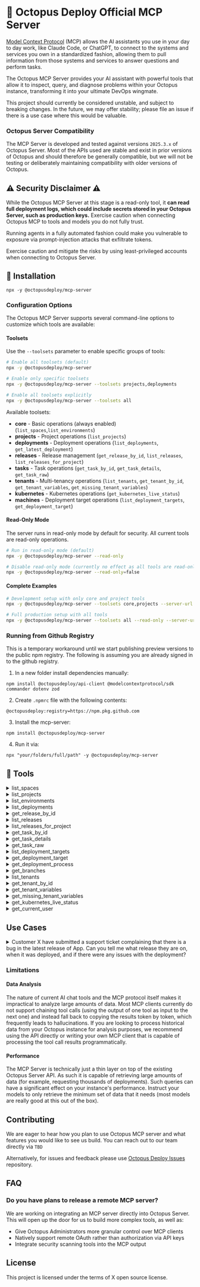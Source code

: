 # 🐙 Octopus Deploy Official MCP Server

[Model Context Protocol](https://modelcontextprotocol.io/) (MCP) allows the AI assistants you use in your day to day work, like Claude Code, or ChatGPT, to connect to the systems and services you own in a standardized fashion, allowing them to pull information from those systems and services to answer questions and perform tasks.

The Octopus MCP Server provides your AI assistant with powerful tools that allow it to inspect, query, and diagnose problems within your Octopus instance, transforming it into your ultimate DevOps wingmate. 

This project should currently be considered unstable, and subject to breaking changes. In the future, we may offer stability; please file an issue if there is a use case where this would be valuable.

### Octopus Server Compatibility

The MCP Server is developed and tested against versions `2025.3.x` of Octopus Server. Most of the APIs used are stable and exist in prior versions of Octopus and should therefore be generally compatible, but we will not be testing or deliberately maintaining compatibility with older versions of Octopus.

## ⚠️ Security Disclaimer ⚠️

While the Octopus MCP Server at this stage is a read-only tool, it **can read full deployment logs, which could include secrets stored in your Octopus Server, such as production keys.** Exercise caution when connecting Octopus MCP to tools and models you do not fully trust.

Running agents in a fully automated fashion could make you vulnerable to exposure via prompt-injection attacks that exfiltrate tokens.

Exercise caution and mitigate the risks by using least-privileged accounts when connecting to Octopus Server.

## 🚀 Installation

```
npx -y @octopusdeploy/mcp-server
```

### Configuration Options

The Octopus MCP Server supports several command-line options to customize which tools are available:

#### Toolsets
Use the `--toolsets` parameter to enable specific groups of tools:

```bash
# Enable all toolsets (default)
npx -y @octopusdeploy/mcp-server

# Enable only specific toolsets
npx -y @octopusdeploy/mcp-server --toolsets projects,deployments

# Enable all toolsets explicitly
npx -y @octopusdeploy/mcp-server --toolsets all
```

Available toolsets:
- **core** - Basic operations (always enabled) (`list_spaces`,`list_environments`)
- **projects** - Project operations (`list_projects`)
- **deployments** - Deployment operations (`list_deployments`, `get_latest_deployment`)
- **releases** - Release management (`get_release_by_id`, `list_releases`, `list_releases_for_project`)
- **tasks** - Task operations (`get_task_by_id`, `get_task_details`, `get_task_raw`)
- **tenants** - Multi-tenancy operations (`list_tenants`, `get_tenant_by_id`, `get_tenant_variables`, `get_missing_tenant_variables`)
- **kubernetes** - Kubernetes operations (`get_kubernetes_live_status`)
- **machines** - Deployment target operations (`list_deployment_targets`, `get_deployment_target`)

#### Read-Only Mode
The server runs in read-only mode by default for security. All current tools are read-only operations.

```bash
# Run in read-only mode (default)
npx -y @octopusdeploy/mcp-server --read-only

# Disable read-only mode (currently no effect as all tools are read-only)
npx -y @octopusdeploy/mcp-server --read-only=false
```

#### Complete Examples

```bash
# Development setup with only core and project tools
npx -y @octopusdeploy/mcp-server --toolsets core,projects --server-url https://your-octopus.com --api-key YOUR_API_KEY

# Full production setup with all tools
npx -y @octopusdeploy/mcp-server --toolsets all --read-only --server-url https://your-octopus.com --api-key YOUR_API_KEY
```

### Running from Github Registry

This is a temporary workaround until we start publishing preview versions to the public npm registry. The following is assuming you are already signed in to the github registry.

1. In a new folder install dependencies manually:
```
npm install @octopusdeploy/api-client @modelcontextprotocol/sdk commander dotenv zod
```

2. Create `.npmrc` file with the following contents:
```
@octopusdeploy:registry=https://npm.pkg.github.com
```

3. Install the mcp-server:
```
npm install @octopusdeploy/mcp-server
```

4. Run it via:
```
npx "your/folders/full/path" -y @octopusdeploy/mcp-server
```

## 🔨 Tools

<details>
<summary>list_spaces</summary>

**Description**: List all spaces in the Octopus Deploy instance

**Parameters**: None

</details>

<details>
<summary>list_projects</summary>

**Description**: List projects in a space
  
  This tool lists all projects in a given space. The space name is required; if you can't find the space name, ask the user directly for the name of the space. Optionally filter by partial name match using partialName parameter.

**Parameters**: 
- `spaceName` (string, required): The space name
- `partialName` (string, optional): Filter by partial name match

</details>

<details>
<summary>list_environments</summary>

**Description**: List environments in a space
  
  This tool lists all environments in a given space. The space name is required. Optionally filter by partial name match using partialName parameter.

**Parameters**: 
- `spaceName` (string, required): The space name
- `partialName` (string, optional): Filter by partial name match

</details>

<details>
<summary>list_deployments</summary>

**Description**: List deployments in a space
  
  This tool lists deployments in a given space. The space name is required. Optional filters include: projects (array of project IDs), environments (array of environment IDs), tenants (array of tenant IDs), channels (array of channel IDs), taskState (one of: Canceled, Cancelling, Executing, Failed, Queued, Success, TimedOut), and take (number of results to return).

**Parameters**: 
- `spaceName` (string, required): The space name
- `projects` (array of strings, optional): Array of project IDs to filter by
- `environments` (array of strings, optional): Array of environment IDs to filter by
- `tenants` (array of strings, optional): Array of tenant IDs to filter by
- `channels` (array of strings, optional): Array of channel IDs to filter by
- `taskState` (string, optional): One of: Canceled, Cancelling, Executing, Failed, Queued, Success, TimedOut
- `take` (number, optional): Number of results to return

</details>

<details>
<summary>get_release_by_id</summary>

**Description**: Get details for a specific release by its ID

**Parameters**: 
- `spaceName` (string, required): The space name
- `releaseId` (string, required): The ID of the release to retrieve

</details>

<details>
<summary>list_releases</summary>

**Description**: List releases in a space
  
  This tool lists all releases in a given space. The space name is required. Optionally provide skip and take parameters for pagination.

**Parameters**: 
- `spaceName` (string, required): The space name
- `skip` (number, optional): Number of items to skip for pagination
- `take` (number, optional): Number of items to take for pagination

</details>

<details>
<summary>list_releases_for_project</summary>

**Description**: List releases for a specific project
  
  This tool lists all releases for a given project in a space. The space name and project ID are required. Optionally provide skip, take, and searchByVersion parameters.

**Parameters**: 
- `spaceName` (string, required): The space name
- `projectId` (string, required): The ID of the project to list releases for
- `skip` (number, optional): Number of items to skip for pagination
- `take` (number, optional): Number of items to take for pagination
- `searchByVersion` (string, optional): Search releases by version string

</details>

<details>
<summary>get_task_by_id</summary>

**Description**: Get details for a specific server task by its ID

**Parameters**: 
- `spaceName` (string, required): The space name
- `taskId` (string, required): The ID of the task to retrieve

</details>

<details>
<summary>get_task_details</summary>

**Description**: Get detailed information for a specific server task by its ID

**Parameters**: 
- `spaceName` (string, required): The space name
- `taskId` (string, required): The ID of the task to retrieve

</details>

<details>
<summary>get_task_raw</summary>

**Description**: Get raw details for a specific server task by its ID

**Parameters**: 
- `spaceName` (string, required): The space name
- `taskId` (string, required): The ID of the task to retrieve

</details>

<details>
<summary>list_deployment_targets</summary>

**Description**: List deployment targets (machines) in a space

This tool lists all deployment targets in a given space. The space name is required. You can optionally filter by various parameters like name, roles, health status, etc.

**Parameters**: 
- `spaceName` (string, required): The space name
- `skip` (number, optional): Number of items to skip for pagination
- `take` (number, optional): Number of items to take for pagination
- `name` (string, optional): Filter by exact name match
- `ids` (array of strings, optional): Array of deployment target IDs to filter by
- `partialName` (string, optional): Filter by partial name match
- `roles` (array of strings, optional): Array of roles to filter by
- `isDisabled` (boolean, optional): Filter by disabled status
- `healthStatuses` (array of strings, optional): Array of health statuses to filter by
- `commStyles` (array of strings, optional): Array of communication styles to filter by
- `tenantIds` (array of strings, optional): Array of tenant IDs to filter by
- `tenantTags` (array of strings, optional): Array of tenant tags to filter by
- `environmentIds` (array of strings, optional): Array of environment IDs to filter by
- `thumbprint` (string, optional): Filter by certificate thumbprint
- `deploymentId` (string, optional): Filter by deployment ID
- `shellNames` (array of strings, optional): Array of shell names to filter by
- `deploymentTargetTypes` (array of strings, optional): Array of deployment target types to filter by

</details>

<details>
<summary>get_deployment_target</summary>

**Description**: Get a specific deployment target (machine) by ID

This tool retrieves detailed information about a specific deployment target using its ID. The space name and target ID are both required.

**Parameters**: 
- `spaceName` (string, required): The space name
- `targetId` (string, required): The ID of the deployment target to retrieve

</details>

<details>
<summary>get_deployment_process</summary>

**Description**: Get deployment process by ID

This tool retrieves a deployment process by its ID. Each project has a deployment process attached, and releases/deployments can also have frozen processes attached.

**Parameters**: 
- `spaceName` (string, required): The space name
- `projectId` (string, optional): The ID of the project to retrieve the deployment process for. If processId is not provided, this parameter is required.
- `processId` (string, optional): The ID of the deployment process to retrieve. If not provided, the deployment process for the project will be retrieved.
- `branchName` (string, optional): Optional branch name to get the deployment process for a specific branch (if using version controlled projects). Try `main` or `master` if unsure.
- `includeDetails` (boolean, optional): Include detailed properties for steps and actions. Defaults to false.

</details>

<details>
<summary>get_branches</summary>

**Description**: Get Git branches for a version-controlled project

This tool retrieves Git branches for a specific project in a space. The space name and project ID are required. Optionally provide searchByName, skip, and take parameters for filtering and pagination.

**Parameters**: 
- `spaceName` (string, required): The space name
- `projectId` (string, required): The ID of the project
- `searchByName` (string, optional): Filter branches by partial name match
- `skip` (number, optional): Number of items to skip for pagination
- `take` (number, optional): Number of items to take for pagination

</details>

<details>
<summary>list_tenants</summary>

**Description**: List tenants in a space
  
  This tool lists all tenants in a given space. The space name is required. Optionally provide skip and take parameters for pagination.

**Parameters**: 
- `spaceName` (string, required): The space name
- `skip` (number, optional): Number of items to skip for pagination
- `take` (number, optional): Number of items to take for pagination
- `ids` (array of strings, optional): Filter by specific tenant IDs
- `partialName` (string, optional): Filter by partial tenant name match
- `projectId` (string, optional): Filter by specific project ID
- `tags` (string, optional): Filter by tenant tags (comma-separated list)

</details>

<details>
<summary>get_tenant_by_id</summary>

**Description**: Get details for a specific tenant by its ID

**Parameters**: 
- `spaceName` (string, required): The space name
- `tenantId` (string, required): The ID of the tenant to retrieve

</details>

<details>
<summary>get_tenant_variables</summary>

**Description**: Get tenant variables by type
  
  This tool retrieves different types of tenant variables. Use variableType parameter to specify which type:
  - "all": Get all tenant variables
  - "common": Get common variables only
  - "project": Get project-specific variables only

**Parameters**: 
- `spaceName` (string, required): The space name
- `tenantId` (string, required): The ID of the tenant to retrieve variables for
- `variableType` (string, required): Type of variables to retrieve (all, common, project)
- `includeMissingVariables` (boolean, optional): Include missing variables in the response (for common/project types)

</details>

<details>
<summary>get_missing_tenant_variables</summary>

**Description**: Get missing tenant variables
  
  This tool retrieves tenant variables that are missing values. Optionally filter by tenant, project, or environment.

**Parameters**: 
- `spaceName` (string, required): The space name
- `tenantId` (string, optional): Filter by specific tenant ID
- `projectId` (string, optional): Filter by specific project ID
- `environmentId` (string, optional): Filter by specific environment ID
- `includeDetails` (boolean, optional): Include detailed information about missing variables

</details>

<details>
<summary>get_kubernetes_live_status</summary>

**Description**: Get Kubernetes live status for a project and environment
  
  This tool retrieves the live status of Kubernetes resources for a specific project and environment. Optionally include a tenant ID for multi-tenant deployments.

**Parameters**: 
- `spaceName` (string, required): The space name
- `projectId` (string, required): The ID of the project
- `environmentId` (string, required): The ID of the environment
- `tenantId` (string, optional): The ID of the tenant (for multi-tenant deployments)
- `summaryOnly` (boolean, optional): Return summary information only

</details>

<details>
<summary>get_current_user</summary>

**Description**: Get information about the current authenticated user

This tool retrieves information about the currently authenticated user from the Octopus Deploy API.

**Parameters**: None

</details>

## Use Cases

<details>
<summary>Customer X have submitted a support ticket complaining that there is a bug in the latest release of App. Can you tell me what release they are on, when it was deployed, and if there were any issues with the deployment?</summary>

```
"I'll help you investigate Customer X's App deployment. Let me start by checking what spaces are available and then look into their current release and deployment status.Let me try a broader search to see all available spaces first:I can see there's an ""App"" space which is likely where Customer X would be deployed. Let me check the projects in that space:Now let me check the environments in this space to understand the deployment structure:Now let me check if there are any tenants, as Customer X would likely be a tenant in the Cloud Customers environment:Great! I found the Customer X tenant. Now let me get the latest deployment for this tenant:Now let me get details about the latest release to see what version they're running:Now let me check the deployment task details to see if there were any issues:Perfect! Now let me also check the previous deployment to see if there were any issues there that might give context to their bug report:Based on my investigation of Customer X's App deployment, here's what I found:

## Current Status Summary

**Current Release**: Customer X is running **App version 2025.4.X**

**Deployment Date**: The latest deployment was completed on **September 11, 2025 at 11:26:07 PM +00:00** (yesterday)

**Deployment Status**: The deployment was **completely successful** with no errors or warnings

## Deployment Details

- **Tenant**: Customer X (11111-11111-11111-11111)
- **Environment**: Cloud Customers
- **Task ID**: ServerTasks-12610852
- **Duration**: 2 minutes 12 seconds
- **Status**: Success with no issues

## Previous Release

The previous deployment was:
- **Version**: 2025.3.X
- **Deployed**: September 11, 2025 at 2:22:51 AM +00:00 
- **Status**: Also successful with no deployment issues

## Analysis

Both the current deployment (2025.4.X) and the previous deployment (2025.3.X) completed successfully without any errors, warnings, or deployment-related issues. This suggests that:

1. The bug they're reporting is likely a functional issue with version 2025.4.X rather than a deployment problem
2. The deployment infrastructure and process are working correctly
3. They upgraded from 2025.3.X to 2025.4.X on September 11th, so the bug is likely related to changes introduced in the 2025.4.x branch

You may want to investigate what specific changes were made between versions 2025.3.X and 2025.4.X to help identify the root cause of their reported bug."
```

</details>

### Limitations

#### Data Analysis

The nature of current AI chat tools and the MCP protocol itself makes it impractical to analyze large amounts of data. Most MCP clients currently do not support chaining tool calls (using the output of one tool as input to the next one) and instead fall back to copying the results token by token, which frequently leads to hallucinations. If you are looking to process historical data from your Octopus instance for analysis purposes, we recommend using the API directly or writing your own MCP client that is capable of processing the tool call results programmatically.

#### Performance

The MCP Server is technically just a thin layer on top of the existing Octopus Server API. As such it is capable of retrieving large amounts of data (for example, requesting thousands of deployments). Such queries can have a significant effect on your instance's performance. Instruct your models to only retrieve the minimum set of data that it needs (most models are really good at this out of the box).

## Contributing

We are eager to hear how you plan to use Octopus MCP server and what features you would like to see us build. You can reach out to our team directly via `TBD`

Alternatively, for issues and feedback please use [Octopus Deploy Issues](https://github.com/OctopusDeploy/Issues/issues) repository.

## FAQ

### Do you have plans to release a remote MCP server?

We are working on integrating an MCP server directly into Octopus Server. This will open up the door for us to build more complex tools, as well as:
* Give Octopus Administrators more granular control over MCP clients
* Natively support remote OAuth rather than authorization via API keys
* Integrate security scanning tools into the MCP output

## License

This project is licensed under the terms of X open source license.